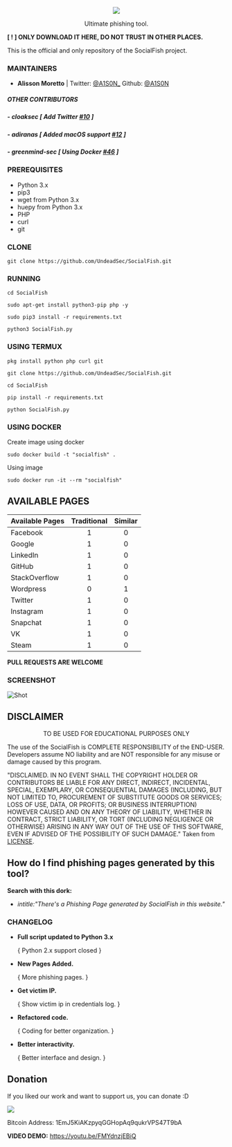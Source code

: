 <p align="center">
  <img src="https://raw.githubusercontent.com/UndeadSec/SocialFish/master/Images/social.png">
</p>
<p align="center">
  Ultimate phishing tool.
</p>

**[ ! ] ONLY DOWNLOAD IT HERE, DO NOT TRUST IN OTHER PLACES.**

This is the official and only repository of the SocialFish project.

### MAINTAINERS
* **Alisson Moretto** | 
Twitter: <a href="https://twitter.com/A1S0N_">@A1S0N_</a>
Github: <a href="https://github.com/A1S0N">@A1S0N</a>

##### OTHER CONTRIBUTORS

##### - **cloaksec** [ Add Twitter <a href="https://github.com/UndeadSec/SocialFish/pull/10">#10</a> ] 
##### - **adiranas** [ Added macOS support <a href="https://github.com/UndeadSec/SocialFish/pull/12">#12</a> ]
##### - **greenmind-sec** [ Using Docker  <a href="https://github.com/UndeadSec/SocialFish/pull/46">#46</a> ]

### PREREQUISITES

* Python 3.x 
* pip3
* wget from Python 3.x
* huepy from Python 3.x
* PHP
* curl
* git

### CLONE
```
git clone https://github.com/UndeadSec/SocialFish.git
```

### RUNNING

```
cd SocialFish
```

```
sudo apt-get install python3-pip php -y
```

```
sudo pip3 install -r requirements.txt
```

```
python3 SocialFish.py
```
### USING TERMUX

```
pkg install python php curl git
```

```
git clone https://github.com/UndeadSec/SocialFish.git
```

```
cd SocialFish
```

```
pip install -r requirements.txt
```

```
python SocialFish.py
```

### USING DOCKER

Create image using docker
```
sudo docker build -t "socialfish" .
```

Using image
```
sudo docker run -it --rm "socialfish"
```

## AVAILABLE PAGES

|Available Pages|Traditional|Similar|
|:---|:---:|:---:|
|Facebook|1|0|
|Google|1|0|
|LinkedIn|1|0|
|GitHub|1|0|
|StackOverflow|1|0||
|Wordpress|0|1|
|Twitter|1|0|
|Instagram|1|0|
|Snapchat|1|0|
|VK|1|0|
|Steam|1|0|

**PULL REQUESTS ARE WELCOME**

### SCREENSHOT
![Shot](https://github.com/UndeadSec/SocialFish/blob/master/Images/sc.png)

## DISCLAIMER
<p align="center">
  TO BE USED FOR EDUCATIONAL PURPOSES ONLY
</p>

The use of the SocialFish is COMPLETE RESPONSIBILITY of the END-USER. Developers assume NO liability and are NOT responsible for any misuse or damage caused by this program.

"DISCLAIMED. IN NO EVENT SHALL THE COPYRIGHT HOLDER OR CONTRIBUTORS BE LIABLE
FOR ANY DIRECT, INDIRECT, INCIDENTAL, SPECIAL, EXEMPLARY, OR CONSEQUENTIAL
DAMAGES (INCLUDING, BUT NOT LIMITED TO, PROCUREMENT OF SUBSTITUTE GOODS OR
SERVICES; LOSS OF USE, DATA, OR PROFITS; OR BUSINESS INTERRUPTION) HOWEVER
CAUSED AND ON ANY THEORY OF LIABILITY, WHETHER IN CONTRACT, STRICT LIABILITY,
OR TORT (INCLUDING NEGLIGENCE OR OTHERWISE) ARISING IN ANY WAY OUT OF THE USE
OF THIS SOFTWARE, EVEN IF ADVISED OF THE POSSIBILITY OF SUCH DAMAGE."
Taken from [LICENSE](LICENSE).

## How do I find phishing pages generated by this tool?
**Search with this dork:**
- *intitle:"There's a Phishing Page generated by SocialFish in this website."*

### CHANGELOG
* **Full script updated to Python 3.x**

  { Python 2.x support closed }
  
* **New Pages Added.**
  
  { More phishing pages. }

* **Get victim IP.**

  { Show victim ip in credentials log. }

* **Refactored code.**
  
  { Coding for better organization. }
    
* **Better interactivity.**
  
  { Better interface and design. }

## Donation
If you liked our work and want to support us, you can donate :D

<img src="https://raw.githubusercontent.com/UndeadSec/SocialFish/master/Images/donation.png"></img>

Bitcoin Address: 1EmJ5KiAKzpyqGGHopAq9qukrVPS47T9bA

**VIDEO DEMO:** https://youtu.be/FMYdnzjEBiQ

